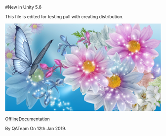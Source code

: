 #New in Unity 5.6

This file is edited for testing pull with creating distribution.


![abc](Images/301805_5c6bb3110c396b56fcce74ca.jpg)

[OfflineDocumentation](OfflineDocumentation.md)

By QATeam
On 12th Jan 2019.
